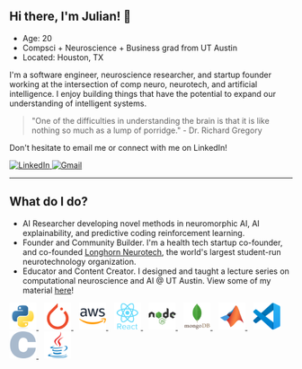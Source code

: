 ## Hi there, I'm Julian! 👋

<!--
**weavejul/weavejul** is a ✨ _special_ ✨ repository because its `README.md` (this file) appears on your GitHub profile.

Here are some ideas to get you started:

- 🔭 I’m currently working on ...
- 🌱 I’m currently learning ...
- 👯 I’m looking to collaborate on ...
- 🤔 I’m looking for help with ...
- 💬 Ask me about ...
- 📫 How to reach me: ...
- 😄 Pronouns: ...
- ⚡ Fun fact: ...
-->
- Age: 20
- Compsci + Neuroscience + Business grad from UT Austin
- Located: Houston, TX

I'm a software engineer, neuroscience researcher, and startup founder working at the intersection of comp neuro, neurotech, and artificial intelligence. I enjoy building things that have the potential to expand our understanding of intelligent systems.

> "One of the difficulties in understanding the brain is that it is like nothing so much as a lump of porridge." - Dr. Richard Gregory

Don't hesitate to email me or connect with me on LinkedIn!

<p align="left">
<a href="https://www.linkedin.com/in/julian-weaver/" target="_blank">
<img src="https://img.shields.io/badge/LinkedIn-0077B5?style=for-the-badge&logo=linkedin&logoColor=white" alt="LinkedIn"/>
</a>
<a href="mailto:juliver.dev@gmail.com">
<img src="https://img.shields.io/badge/Gmail-D14836?style=for-the-badge&logo=gmail&logoColor=white" alt="Gmail"/>
</a>
</p>

---

## What do I do?

- AI Researcher developing novel methods in neuromorphic AI, AI explainability, and predictive coding reinforcement learning.
- Founder and Community Builder. I'm a health tech startup co-founder, and co-founded [Longhorn Neurotech](https://www.linkedin.com/company/lhneurotech/posts/?feedView=all), the world's largest student-run neurotechnology organization.
- Educator and Content Creator. I designed and taught a lecture series on computational neuroscience and AI @ UT Austin. View some of my material [here](https://github.com/LonghornNeurotech/LHNT-Synposium)!


<p align="left">
<a href="https://www.python.org" target="_blank" rel="noreferrer" style="margin-right: 10px;">
<img src="https://raw.githubusercontent.com/devicons/devicon/master/icons/python/python-original.svg" alt="python" width="48" height="48"/>
</a>
<a href="https://pytorch.org/" target="_blank" rel="noreferrer" style="margin-right: 10px;">
<img src="https://raw.githubusercontent.com/devicons/devicon/master/icons/pytorch/pytorch-original.svg" alt="pytorch" width="48" height="48"/>
</a>
<a href="https://aws.amazon.com" target="_blank" rel="noreferrer" style="margin-right: 10px;">
<img src="https://raw.githubusercontent.com/devicons/devicon/master/icons/amazonwebservices/amazonwebservices-original-wordmark.svg" alt="aws" width="48" height="48"/>
</a>
<a href="https://reactjs.org/" target="_blank" rel="noreferrer" style="margin-right: 10px;">
<img src="https://raw.githubusercontent.com/devicons/devicon/master/icons/react/react-original-wordmark.svg" alt="react" width="48" height="48"/>
</a>
<a href="https://nodejs.org" target="_blank" rel="noreferrer" style="margin-right: 10px;">
<img src="https://raw.githubusercontent.com/devicons/devicon/master/icons/nodejs/nodejs-original-wordmark.svg" alt="nodejs" width="48" height="48"/>
</a>
<a href="https://www.mongodb.com/" target="_blank" rel="noreferrer" style="margin-right: 10px;">
<img src="https://raw.githubusercontent.com/devicons/devicon/master/icons/mongodb/mongodb-original-wordmark.svg" alt="mongodb" width="48" height="48"/>
</a>
<a href="https://www.mathworks.com/products/matlab.html" target="_blank" rel="noreferrer" style="margin-right: 10px;">
<img src="https://raw.githubusercontent.com/devicons/devicon/master/icons/matlab/matlab-original.svg" alt="matlab" width="48" height="48"/>
</a>
<a href="https://code.visualstudio.com/" target="_blank" rel="noreferrer" style="margin-right: 10px;">
<img src="https://raw.githubusercontent.com/devicons/devicon/master/icons/vscode/vscode-original.svg" alt="vscode" width="48" height="48"/>
</a>
<a href="https://raw.githubusercontent.com/devicons/devicon/master/icons/c/c-original.svg" target="_blank" rel="noreferrer" style="margin-right: 10px;">
<img src="https://raw.githubusercontent.com/devicons/devicon/master/icons/c/c-original.svg" alt="C" width="48" height="48"/>
</a>
<a href="https://www.java.com" target="_blank" rel="noreferrer" style="margin-right: 10px;">
<img src="https://raw.githubusercontent.com/devicons/devicon/master/icons/java/java-original.svg" alt="java" width="48" height="48"/>
</a>
</p>
